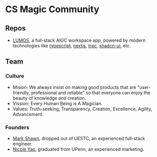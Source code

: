 # CS Magic Community


## Repos

- [LUMOS](https://github.com/cs-magic/lumos), a full-stack AIGC workspace app, powered by modern technologies like [typescript](https://www.typescriptlang.org/), [nextjs](https://nextjs.org/), [trpc](https://trpc.io/), [shadcn-ui](https://ui.shadcn.com/), etc.

## Team

### Culture

- Mision: We always insist on making good products that are "user-friendly, professional and reliable" so that everyone can enjoy the beauty of knowledge and creation.
- Vission: Every Human Being is A Magician.
- Values: Truth-seeking, Transparency, Creation, Excellence, Agility, Advancement.

### Founders

- [Mark Shawn](https://github.com/markshawn2020), dropped out of UESTC, an experienced full-stack engineer.
- [Nicole Yao](https://github.com/nicoleyao), graduated from UPenn, an experienced marketing.

